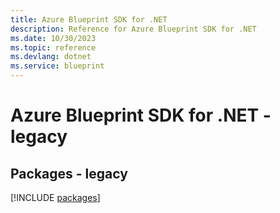 ```yaml
---
title: Azure Blueprint SDK for .NET
description: Reference for Azure Blueprint SDK for .NET
ms.date: 10/30/2023
ms.topic: reference
ms.devlang: dotnet
ms.service: blueprint
---
```

# Azure Blueprint SDK for .NET - legacy
## Packages - legacy
[!INCLUDE [packages](blueprint-index.md)]
